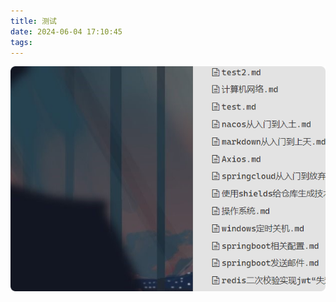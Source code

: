 ```yaml
---
title: 测试
date: 2024-06-04 17:10:45
tags:
---
```


![image-20240604171153251](测试/image-20240604171153251.png)
